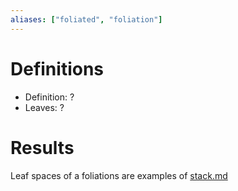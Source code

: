 ```yaml
---
aliases: ["foliated", "foliation"]
---
```


# Definitions

- Definition: ?
- Leaves: ?


# Results

Leaf spaces of a foliations are examples of [stack.md](stack.md)